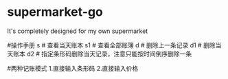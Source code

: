 # supermarket-go
It's completely designed for my own supermarket

#操作手册
s               # 查看当天账本
s1              # 查看全部账簿
d               # 删除上一条记录
d1              # 删除当天账本
d2              # 指定条形码删除当天记录，注意只能按时间倒序删除一条

#两种记账模式
1.直接输入条形码 
2.直接输入价格
